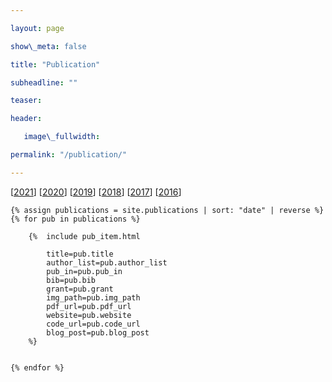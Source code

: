 ```yaml
---

layout: page

show\_meta: false

title: "Publication"

subheadline: ""

teaser: 

header:

   image\_fullwidth: 

permalink: "/publication/"

---
```


[[2021][1]] [[2020][2]] [[2019][3]] [[2018][4]] [[2017][5]] [[2016][6]]

<div class="">

    {% assign publications = site.publications | sort: "date" | reverse %}
    {% for pub in publications %}

        {%  include pub_item.html 
            
            title=pub.title
            author_list=pub.author_list
            pub_in=pub.pub_in
            bib=pub.bib
            grant=pub.grant
            img_path=pub.img_path
            pdf_url=pub.pdf_url
            website=pub.website
            code_url=pub.code_url
            blog_post=pub.blog_post
        %}    


    {% endfor %}


</div>


[1]:	/publication/#2021
[2]:	/publication/#2020
[3]:	/publication/#2019
[4]:    /publication/#2018
[5]:    /publication/#2017
[6]:    /publication/#2016